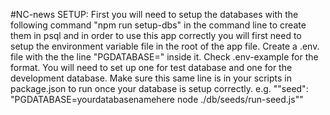#NC-news
SETUP: First you will need to setup the databases with the following command "npm run setup-dbs" in the command line to create them in psql and in order to use this app correctly you will first need to setup the environment variable file in the root of the app file. 
Create a .env.<yourfilenamehere> file with the the line "PGDATABASE=<yourdatabasename>" inside it. Check .env-example for the format.
You will need to set up one for test database and one for the development database.
Make sure this same line is in your scripts in package.json to run once your database is setup correctly. e.g. ""seed": "PGDATABASE=yourdatabasenamehere node ./db/seeds/run-seed.js""

